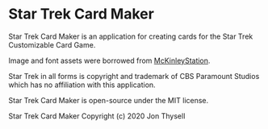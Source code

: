 # Star Trek Card Maker #

Star Trek Card Maker is an application for creating cards for the Star Trek Customizable Card Game.

Image and font assets were borrowed from [McKinleyStation](https://github.com/makeitTim/McKinleyStation).

Star Trek in all forms is copyright and trademark of CBS Paramount Studios which has no affiliation with this application.

Star Trek Card Maker is open-source under the MIT license.

Star Trek Card Maker Copyright (c) 2020 Jon Thysell
